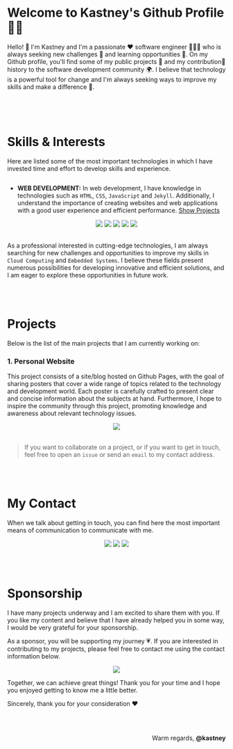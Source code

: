 # **Welcome to Kastney's Github Profile** 🤝🏼

Hello! 👋 I'm Kastney and I'm a passionate ❤️ software engineer 👨🏽‍🔬 who is always seeking new challenges 🎯 and learning opportunities 🌱. On my Github profile, you'll find some of my public projects 🚧 and my contribution🔗 history to the software development community 🌍. I believe that technology is a powerful tool for change and I'm always seeking ways to improve my skills and make a difference 🙂.

<!-- Github Stats -->
<div>
    <picture>
        <source
            srcset="https://github-readme-stats.vercel.app/api?username=kastney&show_icons=true&theme=dark&count_private=true&hide_border=true&custom_title=Kastney's%20GitHub%20Stats&bg_color=00000000"
            media="(prefers-color-scheme: dark)"/>
        <source
            srcset="https://github-readme-stats.vercel.app/api?username=kastney&show_icons=true&count_private=true&hide_border=true&custom_title=Kastney's%20GitHub%20Stats&bg_color=00000000"
            media="(prefers-color-scheme: light), (prefers-color-scheme: no-preference)"/>
        <img/>
    </picture>
</div>

<br><br>

# **Skills & Interests**

Here are listed some of the most important technologies in which I have invested time and effort to develop skills and experience.

<!-- Github Top Languages -->
<div>
    <picture>
        <source
            srcset="https://github-readme-stats.vercel.app/api/top-langs/?username=kastney&layout=compact&theme=dark&hide_border=true&langs_count=10&bg_color=00000000"
            media="(prefers-color-scheme: dark)"/>
        <source
            srcset="https://github-readme-stats.vercel.app/api/top-langs/?username=kastney&layout=compact&hide_border=true&langs_count=10&bg_color=00000000"
            media="(prefers-color-scheme: light), (prefers-color-scheme: no-preference)"/>
        <img />
    </picture>
</div>

- **WEB DEVELOPMENT:** In web development, I have knowledge in technologies such as `HTML`, `CSS`, `JavaScript` and `Jekyll`. Additionally, I understand the importance of creating websites and web applications with a good user experience and efficient performance.
[Show Projects](https://github.com/kastney?tab=repositories&q=website&type=&language=&sort=stargazers)

<div align="center">
    <picture><img src="https://img.shields.io/badge/HTML_5-E34F26?logo=html5&logoColor=white&style=for-the-badge"></picture>
    <picture><img src="https://img.shields.io/badge/CSS_3-1572B6?logo=css3&logoColor=white&style=for-the-badge"></picture>
    <picture><img src="https://img.shields.io/badge/JavaScript-F7DF1E?logo=javascript&logoColor=white&style=for-the-badge"></picture>
    <picture><img src="https://img.shields.io/badge/Ruby-CC342D?logo=ruby&logoColor=white&style=for-the-badge"></picture>
    <picture><img src="https://img.shields.io/badge/Jekyll-CC0000?logo=jekyll&logoColor=white&style=for-the-badge"></picture>
</div>

<br>

As a professional interested in cutting-edge technologies, I am always searching for new challenges and opportunities to improve my skills in `Cloud Computing` and `Embedded Systems`. I believe these fields present numerous possibilities for developing innovative and efficient solutions, and I am eager to explore these opportunities in future work.

<br><br>

# **Projects**

Below is the list of the main projects that I am currently working on:

### **1. Personal Website**

This project consists of a site/blog hosted on Github Pages, with the goal of sharing posters that cover a wide range of topics related to the technology and development world. Each poster is carefully crafted to present clear and concise information about the subjects at hand. Furthermore, I hope to inspire the community through this project, promoting knowledge and awareness about relevant technology issues.

<div>
    <a href="https://github.com/kastney/kastney.github.io">
        <picture>
            <source
                srcset="https://github-readme-stats.vercel.app/api/pin?username=kastney&repo=kastney.github.io&theme=dark&bg_color=00000000&hide_border=true&show_owner=false"
                media="(prefers-color-scheme: dark)"/>
            <source
                srcset="https://github-readme-stats.vercel.app/api/pin?username=kastney&repo=kastney.github.io&bg_color=00000000&hide_border=true&show_owner=false"
                media="(prefers-color-scheme: light), (prefers-color-scheme: no-preference)"/>
            <img />
        </picture>
    </a>
</div>

<div align="center">
    <a href="https://kastney.github.io/"><img src="https://img.shields.io/badge/Personal_Website-008cff?&style=for-the-badge"></a>
</div>

<br>

> If you want to collaborate on a project, or if you want to get in touch, feel free to open an `issue` or send an `email` to my contact address.

<br><br>

# **My Contact**

When we talk about getting in touch, you can find here the most important means of communication to communicate with me.

<div align="center">
    <a href="https://twitter.com/kastney"><img src="https://img.shields.io/badge/Twitter-00acee?logo=twitter&logoColor=white&style=for-the-badge"></a>
    <a href="https://instagram.com/kastney"><img src="https://img.shields.io/badge/Instagram-C13584?logo=instagram&logoColor=white&style=for-the-badge"></a>
    <a href="mailto:kastney@gmail.com"><img src="https://img.shields.io/badge/Gmail-db4a39?logo=gmail&logoColor=white&style=for-the-badge"></a>
</div>

<br><br>

# **Sponsorship**

I have many projects underway and I am excited to share them with you. If you like my content and believe that I have already helped you in some way, I would be very grateful for your sponsorship.

As a sponsor, you will be supporting my journey 💗. If you are interested in contributing to my projects, please feel free to contact me using the contact information below.

<div align="center">
    <a href="https://ko-fi.com/kastney"><img src="https://img.shields.io/badge/Ko_fi-FF5E5B?logo=kofi&logoColor=white&style=for-the-badge"></a>
</div>

Together, we can achieve great things! Thank you for your time and I hope you enjoyed getting to know me a little better.

Sincerely, thank you for your consideration ❤️

<br><br>

<div align="right">
    Warm regards, <b>@kastney</b>
</div>